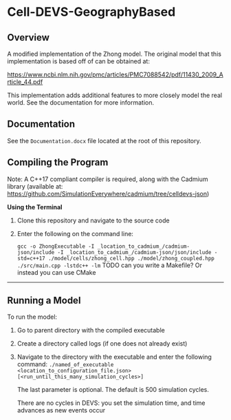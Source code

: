 Cell-DEVS-GeographyBased
===


Overview
----

A modified implementation of the Zhong model. The original model that this implementation is based off of can be obtained at:


https://www.ncbi.nlm.nih.gov/pmc/articles/PMC7088542/pdf/11430_2009_Article_44.pdf

This implementation adds additional features to more closely model the real world. See the documentation for more information.

Documentation
----

See the `Documentation.docx` file located at the root of this repository.

Compiling the Program
---

Note: A C++17 compliant compiler is required, along with the Cadmium library (available at: https://github.com/SimulationEverywhere/cadmium/tree/celldevs-json)

**Using the Terminal**

1. Clone this repository and navigate to the source code

2. Enter the following on the command line:

   `gcc -o ZhongExecutable -I _location_to_cadmium_/cadmium-json/include -I _location_to_cadmium_/cadmium-json/json/include -std=c++17 ./model/cells/zhong_cell.hpp ./model/zhong_coupled.hpp ./src/main.cpp -lstdc++ -lm`
   TODO can you write a Makefile? Or instead you can use CMake

----

Running a Model
----

To run the model:

1. Go to parent directory with the compiled executable
2. Create a directory called logs (if one does not already exist)
3. Navigate to the directory with the executable and enter the following command:
   `./named_of_executable <location_to_configuration_file.json> [<run_until_this_many_simulation_cycles>]`
   
   The last parameter is optional. The default is 500 simulation cycles.
   
   There are no cycles in DEVS: you set the simulation time, and time advances as new events occur
   
